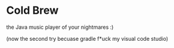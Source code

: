 # Cold Brew

the Java music player of your nightmares :)

(now the second try becuase gradle f*uck my visual code studio)